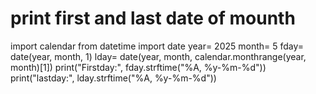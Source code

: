 # print first and last date of mounth
import calendar 
from datetime import date
year= 2025
month= 5
fday= date(year, month, 1)
lday= date(year, month,  calendar.monthrange(year, month)[1])
print("Firstday:", fday.strftime("%A, %y-%m-%d"))
print("lastday:", lday.strftime("%A, %y-%m-%d"))  
